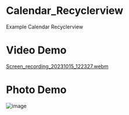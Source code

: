 # Calendar_Recyclerview
Example Calendar Recyclerview
# Video Demo
[Screen_recording_20231015_122327.webm](https://github.com/KhanhGaker/Calendar_Recyclerview/assets/144937229/397819a7-7d0e-4378-b51a-998c69c33d49)

# Photo Demo
![image](https://github.com/KhanhGaker/Calendar_Recyclerview/assets/144937229/8207a4a2-4791-4af8-a9ee-b5816588bed2)

